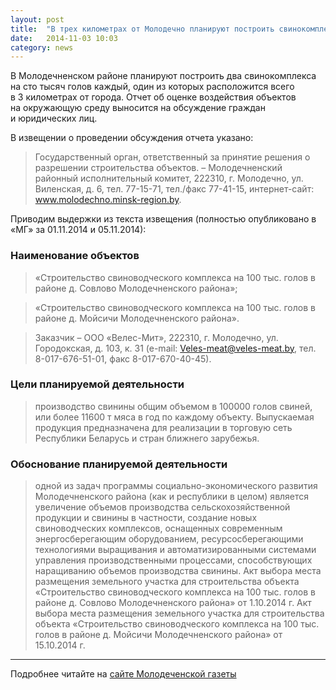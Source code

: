 ```yaml
---
layout: post
title:  "В трех километрах от Молодечно планируют построить свинокомплекс на сто тысяч голов. Приглашаем обсудить"
date:   2014-11-03 10:03
category: news
---
```


<p class="lead">В Молодечненском районе планируют построить два свинокомплекса на&nbsp;сто тысяч голов каждый, один из&nbsp;которых расположится всего в&nbsp;3&nbsp;километрах от&nbsp;города. Отчет об&nbsp;оценке воздействия объектов на&nbsp;окружающую среду выносится на&nbsp;обсуждение граждан и&nbsp;юридических лиц.</p>

В извещении о проведении обсуждения отчета указано:

> Государственный орган, ответственный за принятие решения о разрешении строительства объектов. – Молодечненский районный исполнительный комитет, 222310, г. Молодечно, ул. Виленская, д. 6, тел. 77-15-71, тел./факс 77-41-15, интернет-сайт: <a href="www.molodechno.minsk-region.by" title="Сайт Молодеченского районного исполнительного комитета">www.molodechno.minsk-region.by</a>.

Приводим выдержки из текста извещения (полностью опубликовано в «МГ» за 01.11.2014 и 05.11.2014):

### Наименование объектов

> «Строительство свиноводческого комплекса на 100 тыс. голов в районе д. Совлово Молодечненского района»;

> «Строительство свиноводческого комплекса на 100 тыс. голов в районе д. Мойсичи Молодечненского района».

> Заказчик – ООО «Велес-Мит», 222310, г. Молодечно, ул. Городокская, д. 103, к. 31 (е-mail: Veles-meat@veles-meat.by, тел. 8-017-676-51-01, факс 8-017-670-40-45).

### Цели планируемой деятельности

> производство свинины общим объемом в 100000 голов свиней, или более 11600 т мяса в год по каждому объекту. Выпускаемая продукция предназначена для реализации в торговую сеть Республики Беларусь и стран ближнего зарубежья.

###  Обоснование планируемой деятельности

> одной из задач программы социально-экономического развития Молодечненского района (как и республики в целом) является увеличение объемов производства сельскохозяйственной продукции и свинины в частности, создание новых свиноводческих комплексов, оснащенных современным энергосберегающим оборудованием, ресурсосберегающими технологиями выращивания и автоматизированными системами управления производственными процессами, способствующих наращиванию объемов производства свинины. Акт выбора места размещения земельного участка для строительства объекта «Строительство свиноводческого комплекса на 100 тыс. голов в районе д. Совлово Молодечненского района» от 1.10.2014 г. Акт выбора места размещения земельного участка для строительства объекта «Строительство свиноводческого комплекса на 100 тыс. голов в районе д. Мойсичи Молодечненского района» от 15.10.2014 г.

---

Подробнее читайте на [сайте Молодеченской газеты](http://www.mgazeta.by/Ekonomika-i-biznes/V-trekh-kilometrakh-ot-Molodechno-planiruiut-postroit-svinokompleks-na-sto-tysiach-golov-Priglashaem-obsudit)